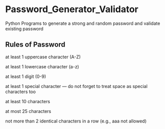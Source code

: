 # Password_Generator_Validator
Python Programs to generate a strong and random password and validate existing password

## Rules of Password
at least 1 uppercase character (A-Z)

at least 1 lowercase character (a-z)

at least 1 digit (0-9)

at least 1 special character — do not forget to treat space as special characters too

at least 10 characters

at most 25 characters

not more than 2 identical characters in a row (e.g., aaa not allowed)
